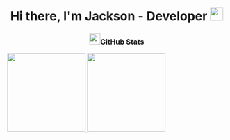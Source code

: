 

<h1 align="center">Hi there, I'm Jackson - Developer <img src="./src/wave.gif" width="30px"></h1>


<h3 align="center"><img src="./src/estadistica2.gif" width="25px" height="25px">GitHub Stats</h3>

<div display="flex" justify-content="space-between">
  <a href="https://github.com/Black-Hat-666">
  <img height="180em" src="https://github-readme-stats.vercel.app/api?username=Black-Hat-666&show_icons=true&theme=radical&include_all_commits=true&count_private=true"/>
  <img height="180em" src="https://github-readme-stats.vercel.app/api/top-langs/?username=Black-Hat-666&layout=compact&langs_count=7&theme=radical"/>
</div>
  



<!--
**Black-Hat-666/Black-Hat-666** is a ✨ _special_ ✨ repository because its `README.md` (this file) appears on your GitHub profile.

Here are some ideas to get you started:

- 🔭 I’m currently working on ...
- 🌱 I’m currently learning ...
- 👯 I’m looking to collaborate on ...
- 🤔 I’m looking for help with ...
- 💬 Ask me about ...
- 📫 How to reach me: ...
- 😄 Pronouns: ...
- ⚡ Fun fact: ...
-->
